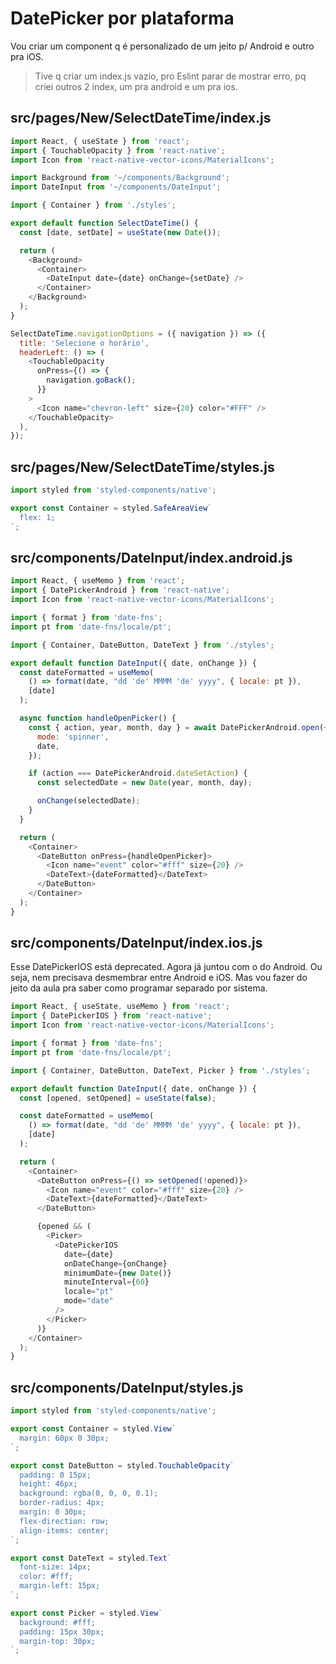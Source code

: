 # DatePicker por plataforma

Vou criar um component q é personalizado de um jeito p/ Android e outro pra iOS.

> Tive q criar um index.js vazio, pro Eslint parar de mostrar erro, pq criei
> outros 2 index, um pra android e um pra ios.

## src/pages/New/SelectDateTime/index.js

```javascript
import React, { useState } from 'react';
import { TouchableOpacity } from 'react-native';
import Icon from 'react-native-vector-icons/MaterialIcons';

import Background from '~/components/Background';
import DateInput from '~/components/DateInput';

import { Container } from './styles';

export default function SelectDateTime() {
  const [date, setDate] = useState(new Date());

  return (
    <Background>
      <Container>
        <DateInput date={date} onChange={setDate} />
      </Container>
    </Background>
  );
}

SelectDateTime.navigationOptions = ({ navigation }) => ({
  title: 'Selecione o horário',
  headerLeft: () => (
    <TouchableOpacity
      onPress={() => {
        navigation.goBack();
      }}
    >
      <Icon name="chevron-left" size={20} color="#FFF" />
    </TouchableOpacity>
  ),
});
```

## src/pages/New/SelectDateTime/styles.js

```javascript
import styled from 'styled-components/native';

export const Container = styled.SafeAreaView`
  flex: 1;
`;
```

## src/components/DateInput/index.android.js

```javascript
import React, { useMemo } from 'react';
import { DatePickerAndroid } from 'react-native';
import Icon from 'react-native-vector-icons/MaterialIcons';

import { format } from 'date-fns';
import pt from 'date-fns/locale/pt';

import { Container, DateButton, DateText } from './styles';

export default function DateInput({ date, onChange }) {
  const dateFormatted = useMemo(
    () => format(date, "dd 'de' MMMM 'de' yyyy", { locale: pt }),
    [date]
  );

  async function handleOpenPicker() {
    const { action, year, month, day } = await DatePickerAndroid.open({
      mode: 'spinner',
      date,
    });

    if (action === DatePickerAndroid.dateSetAction) {
      const selectedDate = new Date(year, month, day);

      onChange(selectedDate);
    }
  }

  return (
    <Container>
      <DateButton onPress={handleOpenPicker}>
        <Icon name="event" color="#fff" size={20} />
        <DateText>{dateFormatted}</DateText>
      </DateButton>
    </Container>
  );
}
```

## src/components/DateInput/index.ios.js

Esse DatePickerIOS está deprecated. Agora já juntou com o do Android. Ou seja,
nem precisava desmembrar entre Android e iOS. Mas vou fazer do jeito da aula pra
saber como programar separado por sistema.

```javascript
import React, { useState, useMemo } from 'react';
import { DatePickerIOS } from 'react-native';
import Icon from 'react-native-vector-icons/MaterialIcons';

import { format } from 'date-fns';
import pt from 'date-fns/locale/pt';

import { Container, DateButton, DateText, Picker } from './styles';

export default function DateInput({ date, onChange }) {
  const [opened, setOpened] = useState(false);

  const dateFormatted = useMemo(
    () => format(date, "dd 'de' MMMM 'de' yyyy", { locale: pt }),
    [date]
  );

  return (
    <Container>
      <DateButton onPress={() => setOpened(!opened)}>
        <Icon name="event" color="#fff" size={20} />
        <DateText>{dateFormatted}</DateText>
      </DateButton>

      {opened && (
        <Picker>
          <DatePickerIOS
            date={date}
            onDateChange={onChange}
            minimumDate={new Date()}
            minuteInterval={60}
            locale="pt"
            mode="date"
          />
        </Picker>
      )}
    </Container>
  );
}
```

## src/components/DateInput/styles.js

```javascript
import styled from 'styled-components/native';

export const Container = styled.View`
  margin: 60px 0 30px;
`;

export const DateButton = styled.TouchableOpacity`
  padding: 0 15px;
  height: 46px;
  background: rgba(0, 0, 0, 0.1);
  border-radius: 4px;
  margin: 0 30px;
  flex-direction: row;
  align-items: center;
`;

export const DateText = styled.Text`
  font-size: 14px;
  color: #fff;
  margin-left: 15px;
`;

export const Picker = styled.View`
  background: #fff;
  padding: 15px 30px;
  margin-top: 30px;
`;
```
